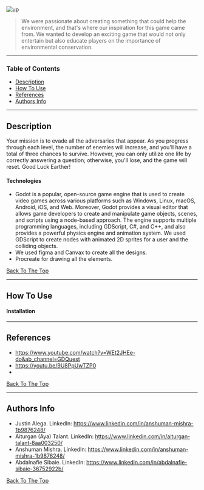 
![up](https://user-images.githubusercontent.com/86029622/232260049-81e25e0b-d9cb-49fd-b307-84f0f154e741.png)



> We were passionate about creating something that could help the environment, and that's where our inspiration for this game came from. We wanted to develop an exciting game that would not only entertain but also educate players on the importance of environmental conservation.

---

### Table of Contents

- [Description](#description)
- [How To Use](#how-to-use)
- [References](#references)
- [Authors Info](#authors-info)

---

## Description

Your mission is to evade all the adversaries that appear. As you progress through each level, the number of enemies will increase, and you'll have a total of three chances to survive. However, you can only utilize one life by correctly answering a question; otherwise, you'll lose, and the game will reset. Good Luck Earther! 

#### Technologies

- Godot is a popular, open-source game engine that is used to create video games across various platforms such as Windows, Linux, macOS, Android, iOS, and Web. Moreover, Godot provides a visual editor that allows game developers to create and manipulate game objects, scenes, and scripts using a node-based approach. The engine supports multiple programming languages, including GDScript, C#, and C++, and also provides a powerful physics engine and animation system. We used GDScript to create nodes with animated 2D sprites for a user and the colliding objects. 
- We used figma and Canvax to create all the designs. 
- Procreate for drawing all the elements.
 

[Back To The Top](#read-me-template)

---

## How To Use

#### Installation




---

## References
- https://www.youtube.com/watch?v=WEt2JHEe-do&ab_channel=GDQuest
- https://youtu.be/9U8PpUwTZP0
- 
[Back To The Top](#read-me-template)

---

## Authors Info
- Justin Alega. LinkedIn: https://www.linkedin.com/in/anshuman-mishra-1b9876248/
- Aiturgan (Aya) Talant. LinkedIn: https://www.linkedin.com/in/aiturgan-talant-8aa003250/
- Anshuman Mishra. LinkedIn: https://www.linkedin.com/in/anshuman-mishra-1b9876248/
- Abdalnafie Sibaie. LinkedIn: https://www.linkedin.com/in/abdalnafie-sibaie-36752922b/

[Back To The Top](#read-me-template)
